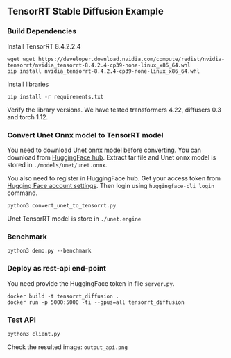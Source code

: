 ## TensorRT Stable Diffusion Example

### Build Dependencies

Install TensorRT 8.4.2.2.4

```
wget wget https://developer.download.nvidia.com/compute/redist/nvidia-tensorrt/nvidia_tensorrt-8.4.2.4-cp39-none-linux_x86_64.whl
pip install nvidia_tensorrt-8.4.2.4-cp39-none-linux_x86_64.whl
```

Install libraries

```
pip install -r requirements.txt
```

Verify the library versions. We have tested transformers 4.22, diffusers 0.3 and torch 1.12.

### Convert Unet Onnx model to TensorRT model

You need to download Unet onnx model before converting. You can download from [HuggingFace hub](https://huggingface.co/kamalkraj/stable-diffusion-v1-4-onnx/resolve/main/models.tar.gz). Extract tar file and Unet onnx model is stored in `./models/unet/unet.onnx`.

You also need to register in HuggingFace hub. Get your access token from [Hugging Face account settings](https://huggingface.co/settings/tokens). Then login using `huggingface-cli login` command.

```
python3 convert_unet_to_tensorrt.py
```

Unet TensorRT model is store in `./unet.engine`

### Benchmark

```
python3 demo.py --benchmark
```

### Deploy as rest-api end-point

You need provide the HuggingFace token in file `server.py`.

```
docker build -t tensorrt_diffusion .
docker run -p 5000:5000 -ti --gpus=all tensorrt_diffusion
```

### Test API

```
python3 client.py
```

Check the resulted image: `output_api.png`